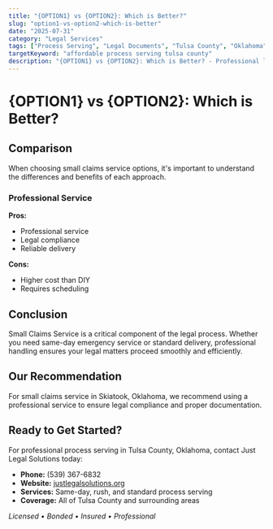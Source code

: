 ```yaml
---
title: "{OPTION1} vs {OPTION2}: Which is Better?"
slug: "option1-vs-option2-which-is-better"
date: "2025-07-31"
category: "Legal Services"
tags: ["Process Serving", "Legal Documents", "Tulsa County", "Oklahoma"]
targetKeyword: "affordable process serving tulsa county"
description: "{OPTION1} vs {OPTION2}: Which is Better? - Professional legal document delivery services in Tulsa County, Oklahoma. Licensed, bonded, and insured process servers."
---
```


# {OPTION1} vs {OPTION2}: Which is Better?

## Comparison

When choosing small claims service options, it's important to understand the differences and benefits of each approach.

### Professional Service
**Pros:**
- Professional service
- Legal compliance
- Reliable delivery

**Cons:**
- Higher cost than DIY
- Requires scheduling

## Conclusion

Small Claims Service is a critical component of the legal process. Whether you need same-day emergency service or standard delivery, professional handling ensures your legal matters proceed smoothly and efficiently.

## Our Recommendation

For small claims service in Skiatook, Oklahoma, we recommend using a professional service to ensure legal compliance and proper documentation.

## Ready to Get Started?

For professional process serving in Tulsa County, Oklahoma, contact Just Legal Solutions today:

- **Phone:** (539) 367-6832
- **Website:** [justlegalsolutions.org](https://justlegalsolutions.org)
- **Services:** Same-day, rush, and standard process serving
- **Coverage:** All of Tulsa County and surrounding areas

*Licensed • Bonded • Insured • Professional*